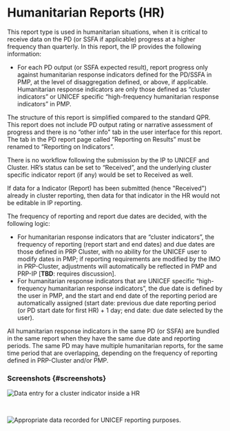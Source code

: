 # Humanitarian Reports \(HR\)

This report type is used in humanitarian situations, when it is critical to receive data on the PD \(or SSFA if applicable\) progress at a higher frequency than quarterly. In this report, the IP provides the following information:

* For each PD output \(or SSFA expected result\), report progress only against humanitarian response indicators defined for the PD/SSFA in PMP, at the level of disaggregation defined, or above, if applicable. Humanitarian response indicators are only those defined as “cluster indicators” or UNICEF specific “high-frequency humanitarian response indicators” in PMP.

The structure of this report is simplified compared to the standard QPR. This report does not include PD output rating or narrative assessment of progress and there is no “other info" tab in the user interface for this report. The tab in the PD report page called “Reporting on Results” must be renamed to “Reporting on Indicators”.

There is no workflow following the submission by the IP to UNICEF and Cluster. HR’s status can be set to “Received”, and the underlying cluster specific indicator report \(if any\) would be set to Received as well.

If data for a Indicator \(Report\) has been submitted \(hence "Received"\) already in cluster reporting, then data for that indicator in the HR would not be editable in IP reporting.

The frequency of reporting and report due dates are decided, with the following logic:

* For humanitarian response indicators that are “cluster indicators”, the frequency of reporting \(report start and end dates\) and due dates are those defined in PRP Cluster, with no ability for the UNICEF user to modify dates in PMP; if reporting requirements are modified by the IMO in PRP-Cluster, adjustments will automatically be reflected in PMP and PRP-IP \[**TBD**: requires discussion\].
* For humanitarian response indicators that are UNICEF specific “high-frequency humanitarian response indicators”, the due date is defined by the user in PMP, and the start and end date of the reporting period are automatically assigned \(start date: previous due date reporting period \(or PD start date for first HR\) + 1 day; end date: due date selected by the user\).

All humanitarian response indicators in the same PD \(or SSFA\) are bundled in the same report when they have the same due date and reporting periods. The same PD may have multiple humanitarian reports, for the same time period that are overlapping, depending on the frequency of reporting defined in PRP-Cluster and/or PMP.

### Screenshots {#screenshots}

![Data entry for a cluster indicator inside a HR](https://blobscdn.gitbook.com/v0/b/gitbook-28427.appspot.com/o/assets%2F-KzwqgC7O0kW5EDlHvvK%2F-LAWe30zunKHgZEeE0Kc%2F-LAWePAeUu1woi-KT2_4%2FReporting-IP-Enter-Data_02_V3_03.png?alt=media&token=9ef4a4fd-0818-4cea-8b5d-fe9238021db0)

​

![Appropriate data recorded for UNICEF reporting purposes.](https://blobscdn.gitbook.com/v0/b/gitbook-28427.appspot.com/o/assets%2F-KzwqgC7O0kW5EDlHvvK%2F-LAWe30zunKHgZEeE0Kc%2F-LAWfBmgmu8jok8o8iS0%2FReporting-IP-Enter-Data_02_V3_04.png?alt=media&token=889757a7-8ff1-4788-88a2-75bcdbe64b6a)

  


